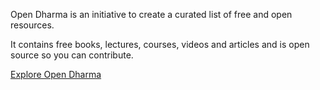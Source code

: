 Open Dharma is an initiative to create a curated list of free and open resources.

It contains free books, lectures, courses, videos and articles and is open source so you can contribute.

[Explore Open Dharma](https://github.com/buddha-dharma/buddhism)